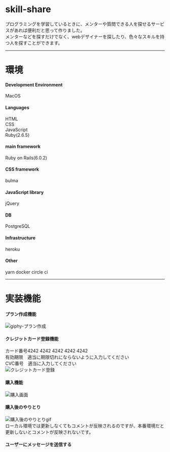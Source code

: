 # skill-share
プログラミングを学習しているときに、メンターや質問できる人を探せるサービスがあれば便利だと思って作りました。  
メンターなどを探すだけでなく、webデザイナーを探したり、色々なスキルを持つ人を探すことができます。
***
# 環境
#### Development Environment  
MacOS  

#### Languages  
HTML  
CSS  
JavaScript  
Ruby(2.6.5)  
#### main framework
Ruby on Rails(6.0.2)

#### CSS framework
bulma

#### JavaScript library
jQuery  

#### DB
PostgreSQL  

#### Infrastructure
heroku  

#### Other
yarn
docker
circle ci
***

# 実装機能
#### プラン作成機能    
![giphy-プラン作成](https://user-images.githubusercontent.com/63545165/93014364-7f4b9180-f5eb-11ea-85e3-f59f95fd3199.gif)  

#### クレジットカード登録機能  
カード番号4242 4242 4242 4242 4242    
有効期限　適当に期限切れにならないように入力してください  
CVC番号　適当に入力してください  
![クレジットカード登録](https://user-images.githubusercontent.com/63545165/93174181-86e47500-f768-11ea-84d3-89d91a607275.gif)  

#### 購入機能  
![購入画面](https://user-images.githubusercontent.com/63545165/93177917-78995780-f76e-11ea-989b-2431af8bcc3d.gif)  

#### 購入後のやりとり  
![購入後のやりとりgif](https://user-images.githubusercontent.com/63545165/93179454-aaabb900-f770-11ea-9d5f-ae0cabfeab21.gif)  
ローカル環境では更新しなくてもコメントが反映されるのですが、本番環境だと更新しないとコメントが反映されないです。  

#### ユーザーにメッセージを送信する  





